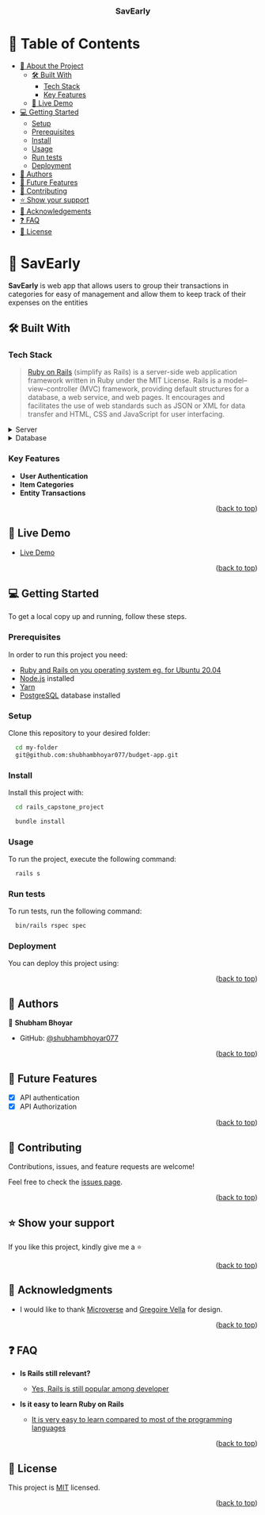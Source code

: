 <div align="center">

  <h3><b>SavEarly</b></h3>

</div>

<!-- TABLE OF CONTENTS -->

# 📗 Table of Contents

- [📖 About the Project](#about-project)
  - [🛠 Built With](#built-with)
    - [Tech Stack](#tech-stack)
    - [Key Features](#key-features)
  - [🚀 Live Demo](#live-demo)
- [💻 Getting Started](#getting-started)
  - [Setup](#setup)
  - [Prerequisites](#prerequisites)
  - [Install](#install)
  - [Usage](#usage)
  - [Run tests](#run-tests)
  - [Deployment](#triangular_flag_on_post-deployment)
- [👥 Authors](#authors)
- [🔭 Future Features](#future-features)
- [🤝 Contributing](#contributing)
- [⭐️ Show your support](#support)
- [🙏 Acknowledgements](#acknowledgements)
- [❓ FAQ](#faq)
- [📝 License](#license)

<!-- PROJECT DESCRIPTION -->

# 📖 SavEarly <a name="about-project"></a>

**SavEarly** is web app that allows users to group their transactions in categories for easy of management and allow them to keep track of their expenses on the entities

## 🛠 Built With <a name="built-with"></a>

### Tech Stack <a name="tech-stack"></a>

> [Ruby on Rails](https://guides.rubyonrails.org/) (simplify as Rails) is a server-side web application framework written in Ruby under the MIT License. Rails is a model–view–controller (MVC) framework, providing default structures for a database, a web service, and web pages. It encourages and facilitates the use of web standards such as JSON or XML for data transfer and HTML, CSS and JavaScript for user interfacing.

<details>
  <summary>Server</summary>
  <ul>
    <li><a href="https://guides.rubyonrails.org/">Ruby on Rails</a></li>
  </ul>
</details>

<details>
<summary>Database</summary>
  <ul>
    <li><a href="https://www.postgresql.org/">PostgreSQL</a></li>
  </ul>
</details>

<!-- Features -->

### Key Features <a name="key-features"></a>

- **User Authentication**
- **Item Categories**
- **Entity Transactions**

<p align="right">(<a href="#readme-top">back to top</a>)</p>

<!-- LIVE DEMO -->

## 🚀 Live Demo <a name="live-demo"></a>

- [Live Demo](https://savearly.onrender.com/)

<p align="right">(<a href="#readme-top">back to top</a>)</p>

<!-- GETTING STARTED -->

## 💻 Getting Started <a name="getting-started"></a>

To get a local copy up and running, follow these steps.

### Prerequisites

In order to run this project you need:

- [Ruby and Rails on you operating system eg. for Ubuntu 20.04](https://www.digitalocean.com/community/tutorials/how-to-install-ruby-on-rails-with-rbenv-on-ubuntu-20-04)
- [Node.js](https://nodejs.dev/en/) installed
- [Yarn](https://classic.yarnpkg.com/lang/en/docs/install/#debian-stable)
- [PostgreSQL](https://www.postgresql.org/) database installed

### Setup

Clone this repository to your desired folder:

```sh
  cd my-folder
  git@github.com:shubhambhoyar077/budget-app.git
```

### Install

Install this project with:

```sh
  cd rails_capstone_project

  bundle install
```

### Usage

To run the project, execute the following command:

```sh
  rails s
```

### Run tests

To run tests, run the following command:

```sh
  bin/rails rspec spec
```

### Deployment

You can deploy this project using:

<!--
Example:

```sh

```
 -->

<p align="right">(<a href="#readme-top">back to top</a>)</p>

<!-- AUTHORS -->

## 👥 Authors <a name="authors"></a>

👤 **Shubham Bhoyar**

- GitHub: [@shubhambhoyar077](https://github.com/shubhambhoyar077)

<p align="right">(<a href="#readme-top">back to top</a>)</p>

<!-- FUTURE FEATURES -->

## 🔭 Future Features <a name="future-features"></a>

- [x] API authentication
- [x] API Authorization

<p align="right">(<a href="#readme-top">back to top</a>)</p>

<!-- CONTRIBUTING -->

## 🤝 Contributing <a name="contributing"></a>

Contributions, issues, and feature requests are welcome!

Feel free to check the [issues page](https://github.com/shubhambhoyar077/budget-app).

<p align="right">(<a href="#readme-top">back to top</a>)</p>

<!-- SUPPORT -->

## ⭐️ Show your support <a name="support"></a>

If you like this project, kindly give me a ⭐️

<p align="right">(<a href="#readme-top">back to top</a>)</p>

<!-- ACKNOWLEDGEMENTS -->

## 🙏 Acknowledgments <a name="acknowledgements"></a>

- I would like to thank [Microverse](https://www.microverse.org/) and [Gregoire Vella](https://www.behance.net/gregoirevella) for design.
<p align="right">(<a href="#readme-top">back to top</a>)</p>

<!-- FAQ (optional) -->

## ❓ FAQ <a name="faq"></a>

- **Is Rails still relevant?**

  - [Yes, Rails is still popular among developer](https://blog.railwaymen.org/is-ruby-on-rails-dead)

- **Is it easy to learn Ruby on Rails**

  - [It is very easy to learn compared to most of the programming languages](https://careerkarma.com/blog/why-learn-ruby-on-rails/)

<p align="right">(<a href="#readme-top">back to top</a>)</p>

<!-- LICENSE -->

## 📝 License <a name="license"></a>

This project is [MIT](./LICENSE) licensed.

<p align="right">(<a href="#readme-top">back to top</a>)</p>
